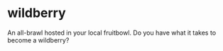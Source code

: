 # wildberry
An all-brawl hosted in your local fruitbowl. Do you have what it takes to become a wildberry?
